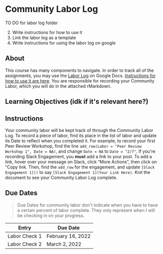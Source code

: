 # Community Labor Log

TO DO for labor log folder  

2.  Write instructions for how to use it
3.  Link the labor log as a template  
4.  Write instructions for using the labor log on google

## About  
This course has many components to navigate.  In order to track all of the assignments, you may use the [Labor Log](https://docs.google.com/spreadsheets/d/1ZaRThi7Hs6ZSQXpBaWGveCt74S6xzvjr7XO5tG3Gvgw/edit?usp=sharing) on Google Docs.  [Instructions for how to use it are here](https://docs.google.com/document/d/1YQXvS03YlkrWim4W4XSsF5lHo623tL7iVkN4eMGieUc/edit?usp=sharing).  You are responsible for recording your Community Labor, which you will do in the attached rMarkdown.

## Learning Objectives (idk if it's relevant here?)  

## Instructions  
Your community labor will be kept track of through the Community Labor Log.  To record a piece of labor, find its place in the list of labor and update its Date to reflect when you completed it.  For example, to record your first Peer Review Workshop, find the line `add_row(Labor = "Peer Review Workshop 1", Date = NA)`, and change `Date = NA` to `Date = "2/7"`.  If you're recording Slack Engagement, you **must** add a link to your post.  To add a link, hover over your message on Slack, click “More Actions”, then click on “Copy link.  Then, find the `add_row` for the engagement, and update `[Slack Engagement 1]()` to say `[Slack Engagement 1](Your Link Here)`.  Knit the document to see your Community Labor Log complete.

## Due Dates  
> Due Dates for community labor don't indicate when you have to have a certain percent of labor complete.  They only represent when I will be checking in on your progress.

| Entry           | Due Date          |
|-----------------|-------------------|
| Labor Check 1 | February 16, 2022 |
| Labor Check 2 | March 2, 2022     |


